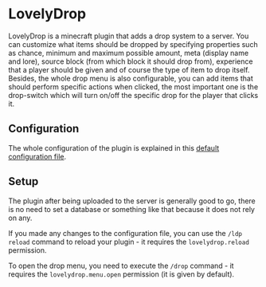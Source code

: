 # LovelyDrop
LovelyDrop is a minecraft plugin that adds a drop system to a server.
You can customize what items should be dropped by specifying properties such as
chance, minimum and maximum possible amount, meta (display name and lore),
source block (from which block it should drop from), experience that a player should be given
and of course the type of item to drop itself. Besides, the whole drop menu is also
configurable, you can add items that should perform specific actions when clicked, 
the most important one is the drop-switch which will turn on/off the specific drop for the player
that clicks it.
## Configuration
The whole configuration of the plugin is explained in this
[default configuration file](https://github.com/zrdzn/LovelyDrop/blob/master/plugin/src/main/resources/config.yml).
## Setup
The plugin after being uploaded to the server is generally good to go, there is no need to 
set a database or something like that because it does not rely on any.

If you made any changes to the configuration file, you can use the `/ldp reload` command
to reload your plugin - it requires the `lovelydrop.reload` permission.

To open the drop menu, you need to execute the `/drop` command - it requires the `lovelydrop.menu.open`
permission (it is given by default).
